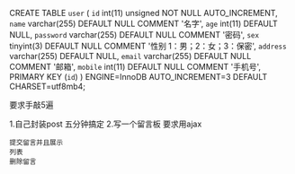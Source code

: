 CREATE TABLE `user` (
  `id` int(11) unsigned NOT NULL AUTO_INCREMENT,
  `name` varchar(255) DEFAULT NULL COMMENT '名字',
  `age` int(11) DEFAULT NULL,
  `password` varchar(255) DEFAULT NULL COMMENT '密码',
  `sex` tinyint(3) DEFAULT NULL COMMENT '性别 1：男；2：女；3：保密',
  `address` varchar(255) DEFAULT NULL,
  `email` varchar(255) DEFAULT NULL COMMENT '邮箱',
  `mobile` int(11) DEFAULT NULL COMMENT '手机号',
  PRIMARY KEY (`id`)
) ENGINE=InnoDB AUTO_INCREMENT=3 DEFAULT CHARSET=utf8mb4;


要求手敲5遍

1.自己封装post 五分钟搞定
2.写一个留言板
    要求用ajax

    提交留言并且展示
    列表
    删除留言
    
